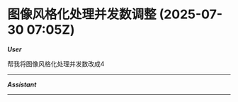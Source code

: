 <!-- Generated by SpecStory -->

# 图像风格化处理并发数调整 (2025-07-30 07:05Z)

_**User**_

帮我将图像风格化处理并发数改成4

---

_**Assistant**_



---

